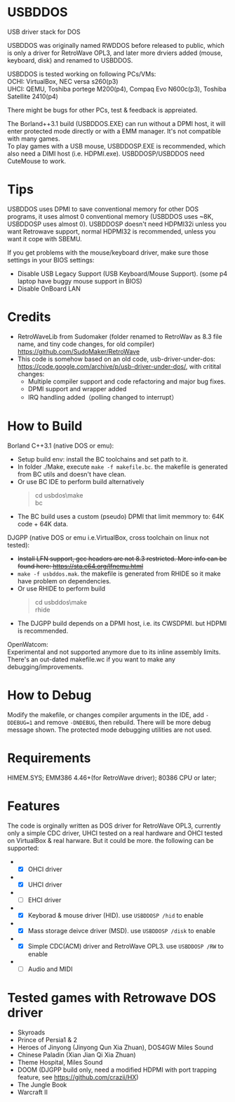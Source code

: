 # USBDDOS
USB driver stack for DOS

USBDDOS was originally named RWDDOS before released to public, which is only a driver for RetroWave OPL3, and later more drviers added (mouse, keyboard, disk) and renamed to USBDDOS.  

USBDDOS is tested working on following PCs/VMs:  
OCHI: VirtualBox, NEC versa s260(p3)  
UHCI: QEMU, Toshiba portege M200(p4), Compaq Evo N600c(p3), Toshiba Satellite 2410(p4)  

There might be bugs for other PCs, test & feedback is appreiated.   

The Borland++3.1 build (USBDDOS.EXE) can run without a DPMI host, it will enter protected mode directly or with a EMM manager. It's not compatible with many games.  
To play games with a USB mouse, USBDDOSP.EXE is recommended, which also need a DIMI host (i.e. HDPMI.exe).  USBDDOSP/USBDDOS need CuteMouse to work.

# Tips
USBDDOS uses DPMI to save conventional memory for other DOS programs, it uses almost 0 conventional memory (USBDDOS uses ~8K, USBDDOSP uses almost 0). USBDDOSP doesn't need HDPMI32i unless you want Retrowave support, normal HDPMI32 is recommended, unless you want it cope with SBEMU.

If you get problems with the mouse/keyboard driver, make sure those settings in your BIOS settings:
* Disable USB Legacy Support (USB Keyboard/Mouse Support). (some p4 laptop have buggy mouse support in BIOS)
* Disable OnBoard LAN

# Credits
* RetroWaveLib from Sudomaker (folder renamed to RetroWav as 8.3 file name, and tiny code changes, for old compiler) https://github.com/SudoMaker/RetroWave
* This code is somehow based on an old code, usb-driver-under-dos: https://code.google.com/archive/p/usb-driver-under-dos/, with critital changes:
  * Multiple compiler support and code refactoring and major bug fixes.
  * DPMI support and wrapper added
  * IRQ handling added（polling changed to interrupt）
  
# How to Build
Borland C++3.1 (native DOS or emu):
* Setup build env: install the BC toolchains and set path to it. 
* In folder ./Make, execute `make -f makefile.bc`. the makefile is generated from BC utils and doesn't have clean.
* Or use BC IDE to perform build alternatively
  > cd usbdos\make\
  > bc
* The BC build uses a custom (pseudo) DPMI that limit memmory to: 64K code + 64K data.

DJGPP (native DOS or emu i.e.VirtualBox, cross toolchain on linux not tested):
* ~~Install LFN support, gcc headers are not 8.3 restricted. More info can be found here: https://sta.c64.org/lfnemu.html~~
* `make -f usbddos.mak`. the makefile is generated from RHIDE so it make have problem on dependencies.
* Or use RHIDE to perform build
  > cd usbddos\make\
  > rhide
* The DJGPP build depends on a DPMI host, i.e. its CWSDPMI. but HDPMI is recommended.

OpenWatcom:  
Experimental and not supported anymore due to its inline assembly limits. There's an out-dated makefile.wc if you want to make any debugging/improvements.  

# How to Debug
Modify the makefile, or changes compiler arguments in the IDE, add `-DDEBUG=1` and remove `-DNDEBUG`, then rebuild. There will be more debug message shown. The protected mode debugging utilities are not used.

# Requirements
HIMEM.SYS; EMM386 4.46+(for RetroWave driver); 80386 CPU or later; 

# Features
The code is orginally written as DOS driver for RetroWave OPL3, currently only a simple CDC driver, UHCI tested on a real hardware and OHCI tested on VirtualBox & real harware. But it could be more. the following can be supported:
* - [x] OHCI driver
* - [x] UHCI driver
* - [ ] EHCI driver
* - [x] Keyborad & mouse driver (HID). use `USBDDOSP /hid` to enable
* - [x] Mass storage deivce driver (MSD). use `USBDDOSP /disk` to enable
* - [x] Simple CDC(ACM) driver and RetroWave OPL3. use `USBDDOSP /RW` to enable
* - [ ] Audio and MIDI

# Tested games with Retrowave DOS driver
* Skyroads
* Prince of Persia1 & 2
* Heroes of Jinyong (Jinyong Qun Xia Zhuan), DOS4GW Miles Sound
* Chinese Paladin (Xian Jian Qi Xia Zhuan)
* Theme Hospital, Miles Sound
* DOOM (DJGPP build only, need a modified HDPMI with port trapping feature, see https://github.com/crazii/HX)
* The Jungle Book
* Warcraft II
